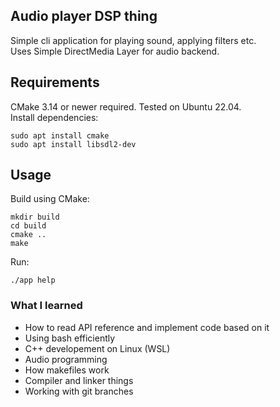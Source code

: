 ## Audio player DSP thing
Simple cli application for playing sound, applying filters etc.\
Uses Simple DirectMedia Layer for audio backend.

## Requirements
CMake 3.14 or newer required. Tested on Ubuntu 22.04.\
Install dependencies:
```
sudo apt install cmake
sudo apt install libsdl2-dev
``` 

## Usage
Build using CMake:
```
mkdir build
cd build
cmake ..
make
```
Run:
```
./app help
```

### What I learned
- How to read API reference and implement code based on it
- Using bash efficiently
- C++ developement on Linux (WSL)
- Audio programming
- How makefiles work
- Compiler and linker things
- Working with git branches
